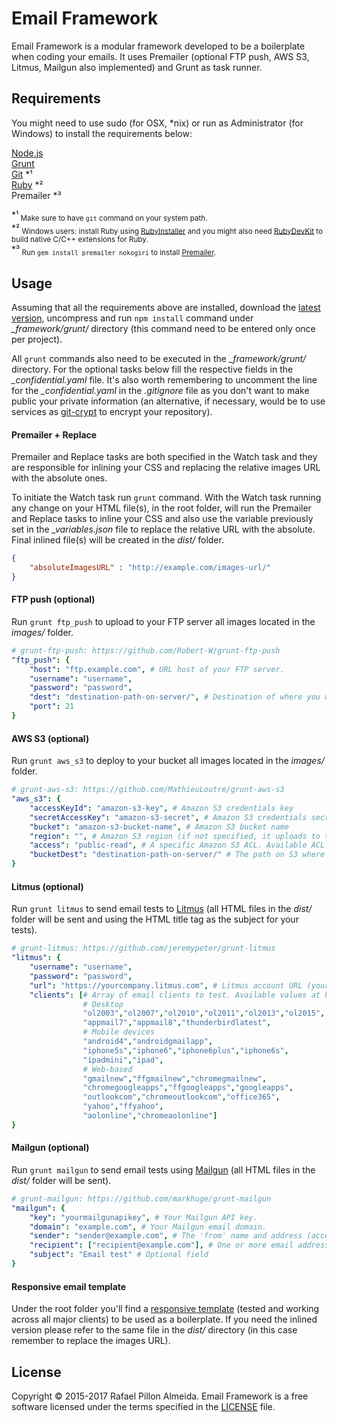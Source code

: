 # Email Framework

Email Framework is a modular framework developed to be a boilerplate when coding your emails. It uses Premailer (optional FTP push, AWS S3, Litmus, Mailgun also implemented) and Grunt as task runner.


## Requirements
You might need to use sudo (for OSX, *nix) or run as Administrator (for Windows) to install the requirements below:

[Node.js](http://nodejs.org/)  
[Grunt](http://gruntjs.com/)  
[Git](https://git-scm.com/) \*¹   
[Ruby](https://www.ruby-lang.org/en/downloads/) \*²  
Premailer \*³  

\*¹<sub> Make sure to have ```git``` command on your system path.</sub>  
\*²<sub> Windows users: install Ruby using [RubyInstaller](http://rubyinstaller.org/downloads/) and you might also need [RubyDevKit](http://rubyinstaller.org/downloads/) to build native C/C++ extensions for Ruby.</sub>  
\*³<sub> Run ```gem install premailer nokogiri``` to install [Premailer](https://rubygems.org/gems/premailer/).</sub>


## Usage

Assuming that all the requirements above are installed, download the [latest version](https://github.com/rafael-rpa/email-framework/archive/master.zip), uncompress and run ```npm install``` command under *_framework/grunt/* directory (this command need to be entered only once per project). 

All ```grunt``` commands also need to be executed in the *_framework/grunt/* directory. For the optional tasks below fill the respective fields in the *_confidential.yaml* file. It's also worth remembering to uncomment the line for the *_confidential.yaml* in the *.gitignore* file as you don't want to make public your private information (an alternative, if necessary, would be to use services as [git-crypt](https://github.com/AGWA/git-crypt) to encrypt your repository).

#### Premailer + Replace

Premailer and Replace tasks are both specified in the Watch task and they are responsible for inlining your CSS and replacing the relative images URL with the absolute ones.

To initiate the Watch task run ```grunt``` command. With the Watch task running any change on your HTML file(s), in the root folder, will run the Premailer and Replace tasks to inline your CSS and also use the variable previously set in the *_variables.json* file to replace the relative URL with the absolute. Final inlined file(s) will be created in the *dist/* folder.

```json
{
    "absoluteImagesURL" : "http://example.com/images-url/"
}
```

#### FTP push (optional)

Run ```grunt ftp_push``` to upload to your FTP server all images located in the *images/* folder.

```yaml
# grunt-ftp-push: https://github.com/Robert-W/grunt-ftp-push
"ftp_push": {
    "host": "ftp.example.com", # URL host of your FTP server.
    "username": "username",
    "password": "password",
    "dest": "destination-path-on-server/", # Destination of where you want to upload your files (relative to the root).
    "port": 21
}
```    

#### AWS S3 (optional)
Run ```grunt aws_s3``` to deploy to your bucket all images located in the *images/* folder.

```yaml
# grunt-aws-s3: https://github.com/MathieuLoutre/grunt-aws-s3
"aws_s3": {
    "accessKeyId": "amazon-s3-key", # Amazon S3 credentials key
    "secretAccessKey": "amazon-s3-secret", # Amazon S3 credentials secret
    "bucket": "amazon-s3-bucket-name", # Amazon S3 bucket name
    "region": "", # Amazon S3 region (if not specified, it uploads to the default 'US Standard').
    "access": "public-read", # A specific Amazon S3 ACL. Available ACL values at http://docs.aws.amazon.com/AWSJavaScriptSDK/latest/AWS/S3.html#putObject-property
    "bucketDest": "destination-path-on-server/" # The path on S3 where the files will be uploaded, relative to the bucket.
}
```   

#### Litmus (optional)
Run ```grunt litmus``` to send email tests to [Litmus](https://litmus.com/) (all HTML files in the *dist/* folder will be sent and using the HTML title tag as the subject for your tests).

```yaml
# grunt-litmus: https://github.com/jeremypeter/grunt-litmus
"litmus": {
    "username": "username",
    "password": "password",
    "url": "https://yourcompany.litmus.com", # Litmus account URL (yourcompany name can be found in Account Settings > Profile > Subdomain for API)
    "clients": [# Array of email clients to test. Available values at https://yourcompany.litmus.com/clients.xml
                # Desktop
                "ol2003","ol2007","ol2010","ol2011","ol2013","ol2015",
                "appmail7","appmail8","thunderbirdlatest",
                # Mobile devices
                "android4","androidgmailapp",
                "iphone5s","iphone6","iphone6plus","iphone6s",
                "ipadmini","ipad",
                # Web-based
                "gmailnew","ffgmailnew","chromegmailnew",
                "chromegoogleapps","ffgoogleapps","googleapps",
                "outlookcom","chromeoutlookcom","office365",
                "yahoo","ffyahoo",
                "aolonline","chromeaolonline"]
}
```   

#### Mailgun (optional)
Run ```grunt mailgun``` to send email tests using [Mailgun](https://www.mailgun.com/) (all HTML files in the *dist/* folder will be sent).

```yaml
# grunt-mailgun: https://github.com/markhuge/grunt-mailgun
"mailgun": {
    "key": "yourmailgunapikey", # Your Mailgun API key.
    "domain": "example.com", # Your Mailgun email domain.
    "sender": "sender@example.com", # The 'from' name and address (acceptable domains may be restricted by your mailgun account settings).
    "recipient": ["recipient@example.com"], # One or more email addresses to send your email to.
    "subject": "Email test" # Optional field
}
```   

#### Responsive email template

Under the root folder you'll find a [responsive template](http://rafael-rpa.github.io/email-framework/responsive-email-template.html) (tested and working across all major clients) to be used as a boilerplate. If you need the inlined version please refer to the same file in the *dist/* directory (in this case remember to replace the images URL).


## License

Copyright © 2015-2017 Rafael Pillon Almeida. Email Framework is a free software licensed under the terms specified in the [LICENSE](https://github.com/rafael-rpa/front-end-framework/blob/master/LICENSE.md) file.
